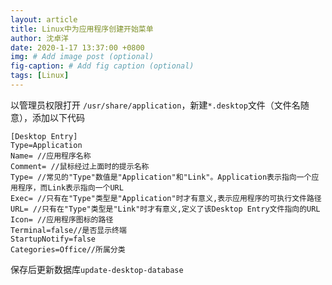 ```yaml
---
layout: article
title: Linux中为应用程序创建开始菜单
author: 沈卓洋
date: 2020-1-17 13:37:00 +0800
img: # Add image post (optional)
fig-caption: # Add fig caption (optional)
tags: [Linux]
---
```


以管理员权限打开 `/usr/share/application`，新建`*.desktop`文件（文件名随意），添加以下代码

```
[Desktop Entry]
Type=Application
Name= //应用程序名称
Comment= //鼠标经过上面时的提示名称
Type= //常见的"Type"数值是"Application"和"Link"。Application表示指向一个应用程序，而Link表示指向一个URL
Exec= //只有在"Type"类型是"Application"时才有意义,表示应用程序的可执行文件路径
URL= //只有在"Type"类型是"Link"时才有意义,定义了该Desktop Entry文件指向的URL
Icon= //应用程序图标的路径
Terminal=false//是否显示终端
StartupNotify=false
Categories=Office//所属分类
```

保存后更新数据库`update-desktop-database`

